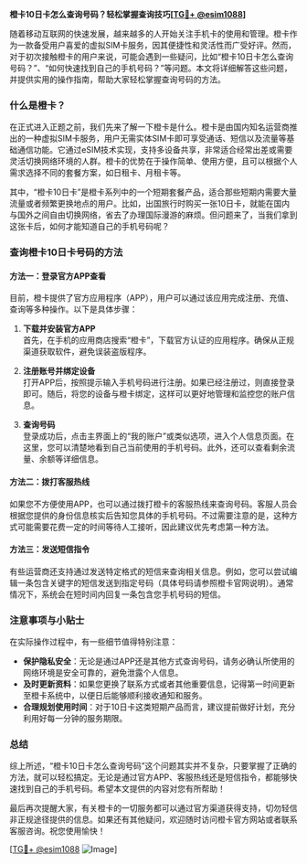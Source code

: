 **橙卡10日卡怎么查询号码？轻松掌握查询技巧[[TG💪+ @esim1088](https://t.me/s/esim1088)]**

随着移动互联网的快速发展，越来越多的人开始关注手机卡的使用和管理。橙卡作为一款备受用户喜爱的虚拟SIM卡服务，因其便捷性和灵活性而广受好评。然而，对于初次接触橙卡的用户来说，可能会遇到一些疑问，比如“橙卡10日卡怎么查询号码？”、“如何快速找到自己的手机号码？”等问题。本文将详细解答这些问题，并提供实用的操作指南，帮助大家轻松掌握查询号码的方法。

### 什么是橙卡？

在正式进入正题之前，我们先来了解一下橙卡是什么。橙卡是由国内知名运营商推出的一种虚拟SIM卡服务，用户无需实体SIM卡即可享受通话、短信以及流量等基础通信功能。它通过eSIM技术实现，支持多设备共享，非常适合经常出差或需要灵活切换网络环境的人群。橙卡的优势在于操作简单、使用方便，且可以根据个人需求选择不同的套餐方案，如日租卡、月租卡等。

其中，“橙卡10日卡”是橙卡系列中的一个短期套餐产品，适合那些短期内需要大量流量或者频繁更换地点的用户。比如，出国旅行时购买一张10日卡，就能在国内与国外之间自由切换网络，省去了办理国际漫游的麻烦。但问题来了，当我们拿到这张卡后，如何才能知道自己的手机号码呢？

### 查询橙卡10日卡号码的方法

#### 方法一：登录官方APP查看

目前，橙卡提供了官方应用程序（APP），用户可以通过该应用完成注册、充值、查询等多种操作。以下是具体步骤：

1. **下载并安装官方APP**  
   首先，在手机的应用商店搜索“橙卡”，下载官方认证的应用程序。确保从正规渠道获取软件，避免误装盗版程序。

2. **注册账号并绑定设备**  
   打开APP后，按照提示输入手机号码进行注册。如果已经注册过，则直接登录即可。随后，将您的设备与橙卡绑定，这样可以更好地管理和监控您的账户信息。

3. **查询号码**  
   登录成功后，点击主界面上的“我的账户”或类似选项，进入个人信息页面。在这里，您可以清楚地看到自己当前使用的手机号码。此外，还可以查看剩余流量、余额等详细信息。

#### 方法二：拨打客服热线

如果您不方便使用APP，也可以通过拨打橙卡的客服热线来查询号码。客服人员会根据您提供的身份信息核实后告知您具体的手机号码。不过需要注意的是，这种方式可能需要花费一定的时间等待人工接听，因此建议优先考虑第一种方法。

#### 方法三：发送短信指令

有些运营商还支持通过发送特定格式的短信来查询相关信息。例如，您可以尝试编辑一条包含关键字的短信发送到指定号码（具体号码请参照橙卡官网说明）。通常情况下，系统会在短时间内回复一条包含您手机号码的短信。

### 注意事项与小贴士

在实际操作过程中，有一些细节值得特别注意：

- **保护隐私安全**：无论是通过APP还是其他方式查询号码，请务必确认所使用的网络环境是安全可靠的，避免泄露个人信息。
- **及时更新资料**：如果您更换了联系方式或者其他重要信息，记得第一时间更新至橙卡系统中，以便日后能够顺利接收通知和服务。
- **合理规划使用时间**：对于10日卡这类短期产品而言，建议提前做好计划，充分利用好每一分钟的服务期限。

### 总结

综上所述，“橙卡10日卡怎么查询号码”这个问题其实并不复杂，只要掌握了正确的方法，就可以轻松搞定。无论是通过官方APP、客服热线还是短信指令，都能够快速找到自己的手机号码。希望本文提供的内容对您有所帮助！

最后再次提醒大家，有关橙卡的一切服务都可以通过官方渠道获得支持，切勿轻信非正规途径提供的信息。如果还有其他疑问，欢迎随时访问橙卡官方网站或者联系客服咨询。祝您使用愉快！

[[TG💪+ @esim1088](https://t.me/s/esim1088) ![Image](https://i.postimg.cc/4NQfJmqS/Snipaste-2025-05-13-00-14-12.png)]